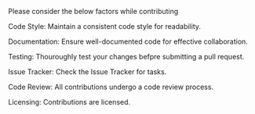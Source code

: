 Please consider the below factors while contributing

Code Style:
Maintain a consistent code style for readability.

Documentation:
Ensure well-documented code for effective collaboration.

Testing:
Thouroughly test your changes befpre submitting a pull request.

Issue Tracker:
Check the Issue Tracker for tasks.

Code Review:
All contributions undergo a code review process.

Licensing:
Contributions are licensed.
